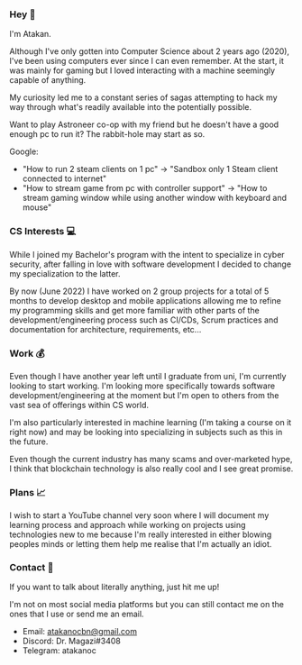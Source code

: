 ### Hey 👋
I'm Atakan. 

Although I've only gotten into Computer Science about 2 years ago (2020), I've been using computers ever since I can even remember. At the start, it was mainly for gaming but I loved interacting with a machine seemingly capable of anything.

My curiosity led me to a constant series of sagas attempting to hack my way through what's readily available into the potentially possible. 

Want to play Astroneer co-op with my friend but he doesn't have a good enough pc to run it? The rabbit-hole may start as so.

Google:
* "How to run 2 steam clients on 1 pc" -> "Sandbox only 1 Steam client connected to internet"
* "How to stream game from pc with controller support" -> "How to stream gaming window while using another window with keyboard and mouse"

### CS Interests 💻
While I joined my Bachelor's program with the intent to specialize in cyber security, after falling in love with software development I decided to change my specialization to the latter. 

By now (June 2022) I have worked on 2 group projects for a total of 5 months to develop desktop and mobile applications allowing me to refine my programming skills and get more familiar with other parts of the development/engineering process such as CI/CDs, Scrum practices and documentation for architecture, requirements, etc...

### Work 💰
Even though I have another year left until I graduate from uni, I'm currently looking to start working. I'm looking more specifically towards software development/engineering at the moment but I'm open to others from the vast sea of offerings within CS world. 

I'm also particularly interested in machine learning (I'm taking a course on it right now) and may be looking into specializing in subjects such as this in the future. 

Even though the current industry has many scams and over-marketed hype, I think that blockchain technology is also really cool and I see great promise.

### Plans 📈
I wish to start a YouTube channel very soon where I will document my learning process and approach while working on projects using technologies new to me because I'm really interested in either blowing peoples minds or letting them help me realise that I'm actually an idiot.

### Contact 📩
If you want to talk about literally anything, just hit me up!

I'm not on most social media platforms but you can still contact me on the ones that I use or send me an email.

* Email: atakanocbn@gmail.com
* Discord: Dr. Magazi#3408
* Telegram: atakanoc

